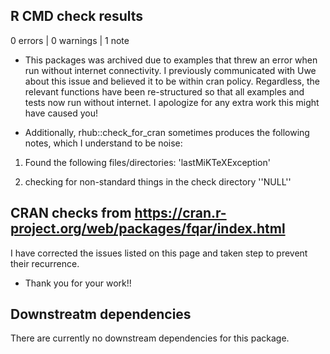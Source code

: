 ## R CMD check results

0 errors | 0 warnings | 1 note

* This packages was archived due to examples that threw an error when run without internet connectivity. I previously communicated with Uwe about this issue and believed it to be within cran policy. Regardless, the relevant functions have been re-structured so that all examples and tests now run without internet. I apologize for any extra work this might have caused you!

* Additionally, rhub::check_for_cran sometimes produces the following notes, which I understand to be noise:

1. Found the following files/directories: 'lastMiKTeXException'

2. checking for non-standard things in the check directory ''NULL''

## CRAN checks from https://cran.r-project.org/web/packages/fqar/index.html

I have corrected the issues listed on this page and taken step to prevent their recurrence. 

* Thank you for your work!!

## Downstreatm dependencies

There are currently no downstream dependencies for this package.

